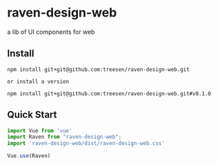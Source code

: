 # raven-design-web
a lib of UI components for web

## Install
```shell
npm install git+git@github.com:treesen/raven-design-web.git

or install a version

npm install git+git@github.com:treesen/raven-design-web.git#v0.1.0
```

## Quick Start
``` javascript
import Vue from 'vue'
import Raven from "raven-design-web";
import 'raven-design-web/dist/raven-design-web.css'

Vue.use(Raven)
